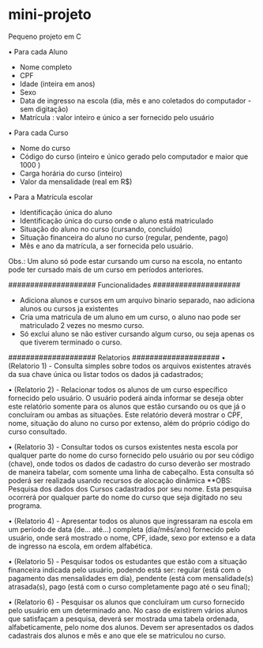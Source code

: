 # mini-projeto
Pequeno projeto em C

• Para cada Aluno
- Nome completo
- CPF
- Idade (inteira em anos)
- Sexo
- Data de ingresso na escola (dia, mês e ano coletados do computador - sem digitação)
- Matrícula : valor inteiro e único a ser fornecido pelo usuário

• Para cada Curso
- Nome do curso
- Código do curso (inteiro e único gerado pelo computador e maior que 1000 )
- Carga horária do curso (inteiro)
- Valor da mensalidade (real em R$)

• Para a Matrícula escolar
- Identificação única do aluno
- Identificação única do curso onde o aluno está matriculado
- Situação do aluno no curso (cursando, concluído)
- Situação financeira do aluno no curso (regular, pendente, pago)
- Mês e ano da matrícula, a ser fornecida pelo usuário. 

Obs.: Um aluno só pode estar cursando um curso na escola, no entanto pode ter cursado mais de um
curso em períodos anteriores.

####################  Funcionalidades ####################
- Adiciona alunos e cursos em um arquivo binario separado, nao adiciona alunos ou cursos ja existentes
- Cria uma matricula de um aluno em um curso, o aluno nao pode ser matriculado 2 vezes no mesmo curso.
- Só exclui aluno se não estiver cursando algum curso, ou seja apenas os que tiverem terminado o curso.

####################  Relatorios  ####################
• (Relatorio 1) - Consulta simples sobre todos os arquivos existentes através da sua chave única ou
listar todos os dados já cadastrados;

• (Relatorio 2) - Relacionar todos os alunos de um curso específico fornecido pelo usuário. O usuário
poderá ainda informar se deseja obter este relatório somente para os alunos que estão
cursando ou os que já o concluíram ou ambas as situações. Este relatório deverá mostrar o
CPF, nome, situação do aluno no curso por extenso, além do próprio código do curso
consultado.

• (Relatorio 3) - Consultar todos os cursos existentes nesta escola por qualquer parte do nome do curso
fornecido pelo usuário ou por seu código (chave), onde todos os dados de cadastro do curso
deverão ser mostrado de maneira tabelar, com somente uma linha de cabeçalho. Esta
consulta só poderá ser realizada usando recursos de alocação dinâmica 
**OBS: Pesquisa dos dados dos Cursos cadastrados por seu nome. Esta pesquisa ocorrerá
por qualquer parte do nome do curso que seja digitado no seu programa.

• (Relatorio 4) - Apresentar todos os alunos que ingressaram na escola em um período de data (de...
até...) completa (dia/mês/ano) fornecido pelo usuário, onde será mostrado o nome, CPF,
idade, sexo por extenso e a data de ingresso na escola, em ordem alfabética.

• (Relatorio 5) - Pesquisar todos os estudantes que estão com a situação financeira indicada pelo
usuário, podendo está ser: regular (está com o pagamento das mensalidades em dia),
pendente (está com mensalidade(s) atrasada(s), pago (está com o curso completamente pago
até o seu final);

• (Relatorio 6) - Pesquisar os alunos que concluíram um curso fornecido pelo usuário em um
determinado ano. No caso de existirem vários alunos que satisfaçam a pesquisa, deverá ser
mostrada uma tabela ordenada, alfabeticamente, pelo nome dos alunos. Devem ser
apresentados os dados cadastrais dos alunos e mês e ano que ele se matriculou no curso. 

